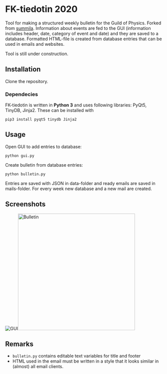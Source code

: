 # FK-tiedotin 2020
Tool for making a structured weekly bulletin for the Guild of Physics. Forked from [summila](https://github.com/summis/fk-tiedotin). Information about events are fed to the GUI (information includes header, date, category of event and date) and they are saved to a database. Formatted HTML-file is created from database entries that can be used in emails and websites.

Tool is still under construction.

## Installation
Clone the repository.

### Dependecies
FK-tiedotin is written in **Python 3** and uses following libraries: PyQt5, TinyDB, Jinja2.
These can be installed with

`pip3 install pyqt5 tinydb Jinja2`

## Usage
Open GUI to add entries to database:

`python gui.py`

Create bulletin from database entries:

`python bulletin.py`

Entries are saved with JSON in data-folder and ready emails are saved in mails-folder. For every week new database and a new mail are created.


## Screenshots
<p float="left">
  <img alt="GUI" src="https://i.imgur.com/l9mBWeR.png" width="auto"><img alt="Bulletin" src="https://i.imgur.com/anv5eMQ.png" width="375px">
</p>


## Remarks

* ``bulletin.py`` contains editable text variables for title and footer
* HTML used in the email must be written in a style that it looks similar in (almost) all email clients.
